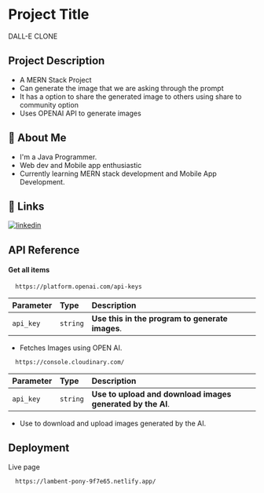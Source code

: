 
# Project Title
DALL-E CLONE



## Project Description
* A MERN Stack Project
* Can generate the image that we are asking through the prompt
* It has a option to share the generated image to others using share to community option
* Uses OPENAI API to generate images
## 🚀 About Me
* I'm a Java Programmer.
* Web dev and Mobile app enthusiastic 
* Currently learning MERN stack development and Mobile App Development.

## 🔗 Links
[![linkedin](https://img.shields.io/badge/linkedin-0A66C2?style=for-the-badge&logo=linkedin&logoColor=white)](https://www.linkedin.com/in/karthick-kumar-sm)



## API Reference

#### Get all items

```http
  https://platform.openai.com/api-keys
```

| Parameter | Type     | Description                |
| :-------- | :------- | :------------------------- |
| `api_key` | `string` | **Use this in the program to generate images**. |

* Fetches Images using OPEN AI.


```http
  https://console.cloudinary.com/
```

| Parameter | Type     | Description                |
| :-------- | :------- | :------------------------- |
| `api_key` | `string` | **Use to upload and download images generated by the AI**. |

* Use to download and upload images generated by the AI.

## Deployment

Live page

```bash
  https://lambent-pony-9f7e65.netlify.app/
```

